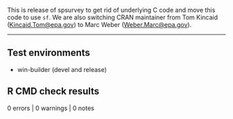 This is release of spsurvey to get rid of underlying C code and move this code to use `sf`.  We are also switching CRAN maintainer from Tom Kincaid (Kincaid.Tom@epa.gov) to Marc Weber (Weber.Marc@epa.gov).

-------

## Test environments
* win-builder (devel and release)

## R CMD check results

0 errors | 0 warnings | 0 notes

